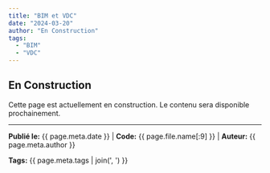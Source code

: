 ```yaml
---
title: "BIM et VDC"
date: "2024-03-20"
author: "En Construction"
tags:
  - "BIM"
  - "VDC"
---
```


## En Construction

Cette page est actuellement en construction. Le contenu sera disponible prochainement.

---
**Publié le:** {{ page.meta.date }} | **Code:** {{ page.file.name[:9] }}  | **Auteur:** {{ page.meta.author }}

**Tags:** {{ page.meta.tags | join(', ') }} 